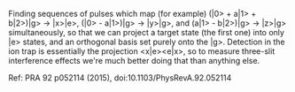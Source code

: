 Finding sequences of pulses which map (for example)
    (|0> + a|1> + b|2>)|g>  ->  |x>|e>,
    (|0> - a|1>)|g>         ->  |y>|g>, and
    (a|1> - b|2>)|g>        ->  |z>|g>
simultaneously, so that we can project a target state (the first one) into only
|e> states, and an orthogonal basis set purely onto the |g>.  Detection in the
ion trap is essentially the projection \<x|e>\<e|x>, so to measure three-slit
interference effects we're much better doing that than anything else.

Ref: PRA 92 p052114 (2015), doi:10.1103/PhysRevA.92.052114
